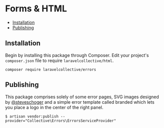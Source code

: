 # Forms & HTML

- [Installation](#installation)
- [Publishing](#publishing)

<a name="installation"></a>
## Installation

Begin by installing this package through Composer. Edit your project's `composer.json` file to require `laravelcollective/html`.

    composer require laravelcollective/errors

<a name="publishing"></a>
## Publishing

This package comprises solely of some error pages, SVG images designed by <a href="https://twitter.com/steveschoger">@steveschoger</a> and a simple error template called branded which lets you place a logo in the center of the right panel.

```
$ artisan vendor:publish --provider="Collective\Errors\ErrorsServiceProvider"
```
